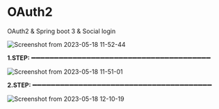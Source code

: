 # OAuth2
OAuth2 &amp; Spring boot 3 &amp; Social login



![Screenshot from 2023-05-18 11-52-44](https://github.com/jareer111/OAuth2/assets/113532802/9aafee8a-e7b0-470f-a7c7-042b5d9893b7)



**1.STEP: ➖➖➖➖➖➖➖➖➖➖➖➖➖➖➖➖➖➖➖➖➖➖➖➖➖➖➖➖➖➖➖➖➖➖➖➖➖➖➖**





 ![Screenshot from 2023-05-18 11-51-01](https://github.com/jareer111/OAuth2/assets/113532802/06cdbc37-cdde-4c62-97d8-e9e7bb9ae33f) 


**2.STEP: ➖➖➖➖➖➖➖➖➖➖➖➖➖➖➖➖➖➖➖➖➖➖➖➖➖➖➖➖➖➖➖➖➖➖➖➖➖➖➖**



 ![Screenshot from 2023-05-18 12-10-19](https://github.com/jareer111/OAuth2/assets/113532802/80ed3131-99b6-4823-8763-3190796bd334)
